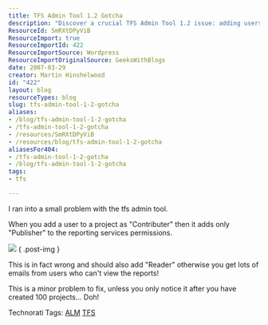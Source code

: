 ```yaml
---
title: TFS Admin Tool 1.2 Gotcha
description: "Discover a crucial TFS Admin Tool 1.2 issue: adding users as 'Contributor' fails to grant 'Reader' access, leading to report visibility problems. Learn more!"
ResourceId: SmRXtDPyViB
ResourceImport: true
ResourceImportId: 422
ResourceImportSource: Wordpress
ResourceImportOriginalSource: GeeksWithBlogs
date: 2007-03-29
creator: Martin Hinshelwood
id: "422"
layout: blog
resourceTypes: blog
slug: tfs-admin-tool-1-2-gotcha
aliases:
- /blog/tfs-admin-tool-1-2-gotcha
- /tfs-admin-tool-1-2-gotcha
- /resources/SmRXtDPyViB
- /resources/blog/tfs-admin-tool-1-2-gotcha
aliasesFor404:
- /tfs-admin-tool-1-2-gotcha
- /blog/tfs-admin-tool-1-2-gotcha
tags:
- tfs

---
```

I ran into a small problem with the tfs admin tool.

When you add a user to a project as "Contributer" then it adds only "Publisher" to the reporting services permissions.

![](images/r_TFSAdminRSPermissionsIssue.JPG)
{ .post-img }

This is in fact wrong and should also add "Reader" otherwise you get lots of emails from users who can't view the reports!

This is a minor problem to fix, unless you only notice it after you have created 100 projects... Doh!

Technorati Tags: [ALM](http://technorati.com/tags/ALM) [TFS](http://technorati.com/tags/TFS)
